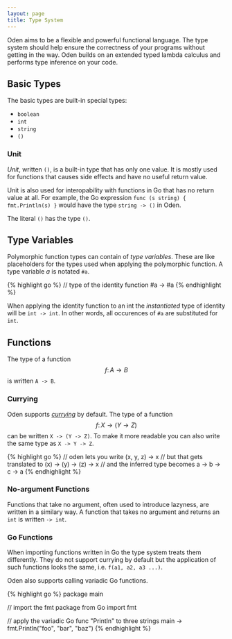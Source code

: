 ```yaml
---
layout: page
title: Type System
---
```


Oden aims to be a flexible and powerful functional language. The
type system should help ensure the correctness of your programs
without getting in the way. Oden builds on an extended typed lambda
calculus and performs type inference on your code.

## Basic Types

The basic types are built-in special types:

* `boolean`
* `int`
* `string`
* `()`

### Unit

*Unit*, written `()`, is a built-in type that has only one value. It is mostly
used for functions that causes side effects and have no useful return value.

Unit is also used for interopability with functions in Go that has no
return value at all. For example, the Go expression `func (s string) {
fmt.Println(s) }` would have the type `string -> ()` in Oden.

The literal `()` has the type `()`.

## Type Variables

Polymorphic function types can contain of *type variables*. These are like
placeholders for the types used when applying the polymorphic function. A
type variable *a* is notated `#a`.

{% highlight go %}
// type of the identity function
#a -> #a
{% endhighlight %}

When applying the identity function to an int the *instantiated* type
of identity will be `int -> int`. In other words, all occurences of `#a` are
substituted for `int`.

## Functions

The type of a function $$f\colon A \to B$$ is written `A -> B`.

### Currying

Oden supports [*currying*](https://en.wikipedia.org/wiki/Currying)
by default. The type of a function $$f\colon X \to (Y \to Z)$$ can be
written `X -> (Y -> Z)`. To make it more readable you can also write the same
type as `X -> Y -> Z`.

{% highlight go %}
// oden lets you write
(x, y, z) -> x
// but that gets translated to
(x) -> (y) -> (z) -> x
// and the inferred type becomes
a -> b -> c -> a
{% endhighlight %}

### No-argument Functions

Functions that take no argument, often used to introduce lazyness, are written
in a similary way. A function that takes no argument and returns an `int` is
written `-> int`.

### Go Functions

When importing functions written in Go the type system treats them differently.
They do not support currying by default but the application of such functions
looks the same, i.e. `f(a1, a2, a3 ...)`.

Oden also supports calling variadic Go functions.

{% highlight go %}
package main

// import the fmt package from Go
import fmt

// apply the variadic Go func "Println" to three strings
main -> fmt.Println("foo", "bar", "baz")
{% endhighlight %}

<script type="text/javascript" src="http://cdn.mathjax.org/mathjax/latest/MathJax.js?config=TeX-AMS-MML_HTMLorMML"></script>
